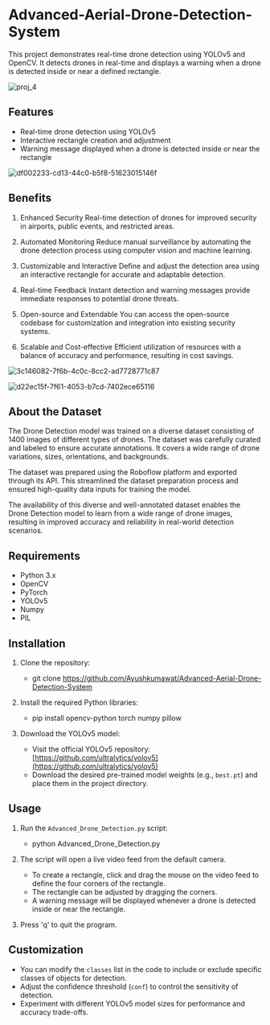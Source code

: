 # Advanced-Aerial-Drone-Detection-System

This project demonstrates real-time drone detection using YOLOv5 and OpenCV. It detects drones in real-time and displays a warning when a drone is detected inside or near a defined rectangle.

![proj_4](https://github.com/Ayushkumawat/Advanced-Aerial-Drone-Detection-System/assets/76219349/dd32fa52-d6e9-4967-ae02-57ee70070a66)

## Features

- Real-time drone detection using YOLOv5
- Interactive rectangle creation and adjustment
- Warning message displayed when a drone is detected inside or near the rectangle

![df002233-cd13-44c0-b5f8-51623015146f](https://github.com/Ayushkumawat/Advanced-Aerial-Drone-Detection-System/assets/76219349/53c582dc-8a31-47a6-bf81-71bf8e7409f0)

## Benefits
1. Enhanced Security
Real-time detection of drones for improved security in airports, public events, and restricted areas.

2. Automated Monitoring
Reduce manual surveillance by automating the drone detection process using computer vision and machine learning.

3. Customizable and Interactive
Define and adjust the detection area using an interactive rectangle for accurate and adaptable detection.

4. Real-time Feedback
Instant detection and warning messages provide immediate responses to potential drone threats.

5. Open-source and Extendable
You can access the open-source codebase for customization and integration into existing security systems.

6. Scalable and Cost-effective
Efficient utilization of resources with a balance of accuracy and performance, resulting in cost savings.

![3c146082-7f6b-4c0c-8cc2-ad7728771c87](https://github.com/Ayushkumawat/Advanced-Aerial-Drone-Detection-System/assets/76219349/31d8ac4e-1753-44be-91b5-c801473fce93)

![d22ec15f-7f61-4053-b7cd-7402ece65116](https://github.com/Ayushkumawat/Advanced-Aerial-Drone-Detection-System/assets/76219349/85b413e1-67cd-4b89-bde7-70e6fe6ec8f5)

## About the Dataset

The Drone Detection model was trained on a diverse dataset consisting of 1400 images of different types of drones. The dataset was carefully curated and labeled to ensure accurate annotations. It covers a wide range of drone variations, sizes, orientations, and backgrounds.

The dataset was prepared using the Roboflow platform and exported through its API. This streamlined the dataset preparation process and ensured high-quality data inputs for training the model.

The availability of this diverse and well-annotated dataset enables the Drone Detection model to learn from a wide range of drone images, resulting in improved accuracy and reliability in real-world detection scenarios.

## Requirements

- Python 3.x
- OpenCV
- PyTorch
- YOLOv5
- Numpy
- PIL

## Installation

1. Clone the repository:

   - git clone https://github.com/Ayushkumawat/Advanced-Aerial-Drone-Detection-System

2. Install the required Python libraries:

   - pip install opencv-python torch numpy pillow

3. Download the YOLOv5 model:

   - Visit the official YOLOv5 repository: [https://github.com/ultralytics/yolov5](https://github.com/ultralytics/yolov5)
   - Download the desired pre-trained model weights (e.g., `best.pt`) and place them in the project directory.

## Usage

1. Run the `Advanced_Drone_Detection.py` script:
   - python Advanced_Drone_Detection.py

2. The script will open a live video feed from the default camera.
   - To create a rectangle, click and drag the mouse on the video feed to define the four corners of the rectangle.
   - The rectangle can be adjusted by dragging the corners.
   - A warning message will be displayed whenever a drone is detected inside or near the rectangle.

3. Press 'q' to quit the program.

## Customization

- You can modify the `classes` list in the code to include or exclude specific classes of objects for detection.
- Adjust the confidence threshold (`conf`) to control the sensitivity of detection.
- Experiment with different YOLOv5 model sizes for performance and accuracy trade-offs.
